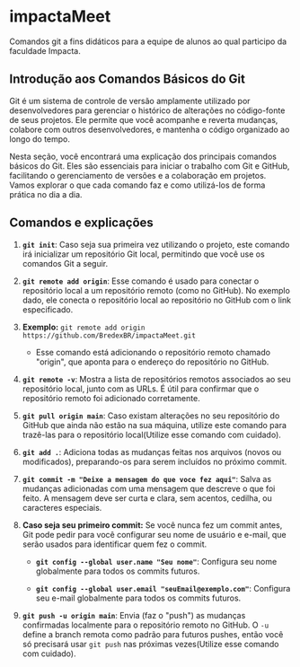 # impactaMeet
Comandos git a fins didáticos para a equipe de alunos ao qual participo da faculdade Impacta.

## Introdução aos Comandos Básicos do Git

Git é um sistema de controle de versão amplamente utilizado por desenvolvedores para gerenciar o histórico de alterações no código-fonte de seus projetos. Ele permite que você acompanhe e reverta mudanças, colabore com outros desenvolvedores, e mantenha o código organizado ao longo do tempo.

Nesta seção, você encontrará uma explicação dos principais comandos básicos do Git. Eles são essenciais para iniciar o trabalho com Git e GitHub, facilitando o gerenciamento de versões e a colaboração em projetos. Vamos explorar o que cada comando faz e como utilizá-los de forma prática no dia a dia.

## Comandos e explicações

1. **`git init`**: Caso seja sua primeira vez utilizando o projeto, este comando irá inicializar um repositório Git local, permitindo que você use os comandos Git a seguir.

2. **`git remote add origin`**: Esse comando é usado para conectar o repositório local a um repositório remoto (como no GitHub). No exemplo dado, ele conecta o repositório local ao repositório no GitHub com o link especificado.

3. **Exemplo:** `git remote add origin https://github.com/BredexBR/impactaMeet.git`
   - Esse comando está adicionando o repositório remoto chamado "origin", que aponta para o endereço do repositório no GitHub.

4. **`git remote -v`**: Mostra a lista de repositórios remotos associados ao seu repositório local, junto com as URLs. É útil para confirmar que o repositório remoto foi adicionado corretamente.

5. **`git pull origin main`**: Caso existam alterações no seu repositório do GitHub que ainda não estão na sua máquina, utilize este comando para trazê-las para o repositório local(Utilize esse comando com cuidado). 

6. **`git add .`**: Adiciona todas as mudanças feitas nos arquivos (novos ou modificados), preparando-os para serem incluídos no próximo commit.

7. **`git commit -m "Deixe a mensagem do que voce fez aqui"`**: Salva as mudanças adicionadas com uma mensagem que descreve o que foi feito. A mensagem deve ser curta e clara, sem acentos, cedilha, ou caracteres especiais.

8. **Caso seja seu primeiro commit:** Se você nunca fez um commit antes, Git pode pedir para você configurar seu nome de usuário e e-mail, que serão usados para identificar quem fez o commit.

   - **`git config --global user.name "Seu nome"`**: Configura seu nome globalmente para todos os commits futuros.
   
   - **`git config --global user.email "seuEmail@exemplo.com"`**: Configura seu e-mail globalmente para todos os commits futuros.

9. **`git push -u origin main`**: Envia (faz o "push") as mudanças confirmadas localmente para o repositório remoto no GitHub. O `-u` define a branch remota como padrão para futuros pushes, então você só precisará usar `git push` nas próximas vezes(Utilize esse comando com cuidado).



